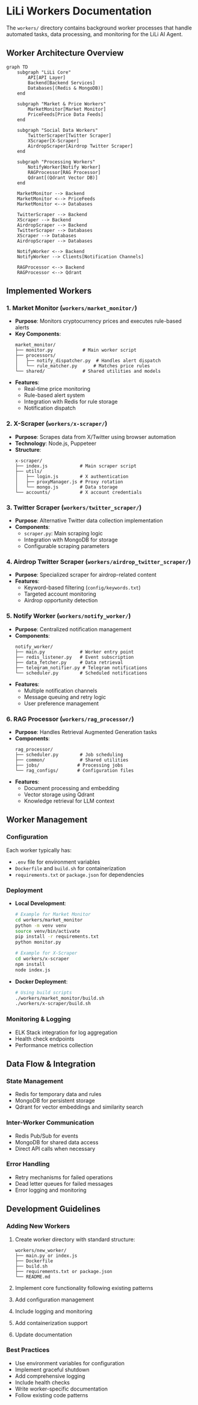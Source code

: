 # LiLi Workers Documentation

The `workers/` directory contains background worker processes that handle automated tasks, data processing, and monitoring for the LiLi AI Agent.

## Worker Architecture Overview

```mermaid
graph TD
    subgraph "LiLi Core"
        API[API Layer]
        Backend[Backend Services]
        Databases[(Redis & MongoDB)]
    end

    subgraph "Market & Price Workers"
        MarketMonitor[Market Monitor]
        PriceFeeds[Price Data Feeds]
    end

    subgraph "Social Data Workers"
        TwitterScraper[Twitter Scraper]
        XScraper[X-Scraper]
        AirdropScraper[Airdrop Twitter Scraper]
    end

    subgraph "Processing Workers"
        NotifyWorker[Notify Worker]
        RAGProcessor[RAG Processor]
        Qdrant[(Qdrant Vector DB)]
    end

    MarketMonitor --> Backend
    MarketMonitor <--> PriceFeeds
    MarketMonitor <--> Databases

    TwitterScraper --> Backend
    XScraper --> Backend
    AirdropScraper --> Backend
    TwitterScraper --> Databases
    XScraper --> Databases
    AirdropScraper --> Databases

    NotifyWorker <--> Backend
    NotifyWorker --> Clients[Notification Channels]
    
    RAGProcessor <--> Backend
    RAGProcessor <--> Qdrant
```

## Implemented Workers

### 1. Market Monitor (`workers/market_monitor/`)
-   **Purpose**: Monitors cryptocurrency prices and executes rule-based alerts
-   **Key Components**:
    ```
    market_monitor/
    ├── monitor.py           # Main worker script
    ├── processors/
    │   ├── notify_dispatcher.py  # Handles alert dispatch
    │   └── rule_matcher.py      # Matches price rules
    └── shared/              # Shared utilities and models
    ```
-   **Features**:
    -   Real-time price monitoring
    -   Rule-based alert system
    -   Integration with Redis for rule storage
    -   Notification dispatch

### 2. X-Scraper (`workers/x-scraper/`)
-   **Purpose**: Scrapes data from X/Twitter using browser automation
-   **Technology**: Node.js, Puppeteer
-   **Structure**:
    ```
    x-scraper/
    ├── index.js            # Main scraper script
    ├── utils/
    │   ├── login.js        # X authentication
    │   ├── proxyManager.js # Proxy rotation
    │   └── mongo.js        # Data storage
    └── accounts/           # X account credentials
    ```

### 3. Twitter Scraper (`workers/twitter_scraper/`)
-   **Purpose**: Alternative Twitter data collection implementation
-   **Components**:
    -   `scraper.py`: Main scraping logic
    -   Integration with MongoDB for storage
    -   Configurable scraping parameters

### 4. Airdrop Twitter Scraper (`workers/airdrop_twitter_scraper/`)
-   **Purpose**: Specialized scraper for airdrop-related content
-   **Features**:
    -   Keyword-based filtering (`config/keywords.txt`)
    -   Targeted account monitoring
    -   Airdrop opportunity detection

### 5. Notify Worker (`workers/notify_worker/`)
-   **Purpose**: Centralized notification management
-   **Components**:
    ```
    notify_worker/
    ├── main.py             # Worker entry point
    ├── redis_listener.py   # Event subscription
    ├── data_fetcher.py     # Data retrieval
    ├── telegram_notifier.py # Telegram notifications
    └── scheduler.py        # Scheduled notifications
    ```
-   **Features**:
    -   Multiple notification channels
    -   Message queuing and retry logic
    -   User preference management

### 6. RAG Processor (`workers/rag_processor/`)
-   **Purpose**: Handles Retrieval Augmented Generation tasks
-   **Components**:
    ```
    rag_processor/
    ├── scheduler.py        # Job scheduling
    ├── common/             # Shared utilities
    ├── jobs/              # Processing jobs
    └── rag_configs/       # Configuration files
    ```
-   **Features**:
    -   Document processing and embedding
    -   Vector storage using Qdrant
    -   Knowledge retrieval for LLM context

## Worker Management

### Configuration
Each worker typically has:
-   `.env` file for environment variables
-   `Dockerfile` and `build.sh` for containerization
-   `requirements.txt` or `package.json` for dependencies

### Deployment
-   **Local Development**:
    ```bash
    # Example for Market Monitor
    cd workers/market_monitor
    python -m venv venv
    source venv/bin/activate
    pip install -r requirements.txt
    python monitor.py

    # Example for X-Scraper
    cd workers/x-scraper
    npm install
    node index.js
    ```

-   **Docker Deployment**:
    ```bash
    # Using build scripts
    ./workers/market_monitor/build.sh
    ./workers/x-scraper/build.sh
    ```

### Monitoring & Logging
-   ELK Stack integration for log aggregation
-   Health check endpoints
-   Performance metrics collection

## Data Flow & Integration

### State Management
-   Redis for temporary data and rules
-   MongoDB for persistent storage
-   Qdrant for vector embeddings and similarity search

### Inter-Worker Communication
-   Redis Pub/Sub for events
-   MongoDB for shared data access
-   Direct API calls when necessary

### Error Handling
-   Retry mechanisms for failed operations
-   Dead letter queues for failed messages
-   Error logging and monitoring

## Development Guidelines

### Adding New Workers
1.  Create worker directory with standard structure:
    ```
    workers/new_worker/
    ├── main.py or index.js
    ├── Dockerfile
    ├── build.sh
    ├── requirements.txt or package.json
    └── README.md
    ```

2.  Implement core functionality following existing patterns
3.  Add configuration management
4.  Include logging and monitoring
5.  Add containerization support
6.  Update documentation

### Best Practices
-   Use environment variables for configuration
-   Implement graceful shutdown
-   Add comprehensive logging
-   Include health checks
-   Write worker-specific documentation
-   Follow existing code patterns
